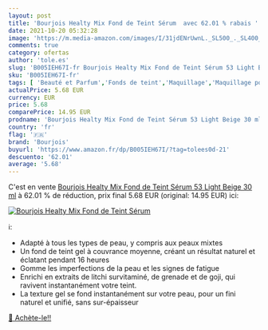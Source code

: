 ```yaml
---
layout: post
title: 'Bourjois Healty Mix Fond de Teint Sérum  avec 62.01 % rabais '
date: 2021-10-20 05:32:28
image: 'https://m.media-amazon.com/images/I/31jdENrUwnL._SL500_._SL400_.jpg'
comments: true
category: ofertas
author: 'tole.es'
slug: 'B005IEH67I-fr Bourjois Healty Mix Fond de Teint Sérum 53 Light Beige 30 ml'
sku: 'B005IEH67I-fr'
tags: [ 'Beauté et Parfum','Fonds de teint','Maquillage','Maquillage pour le teint','bourjois', ]
actualPrice: 5.68 EUR
currency: EUR
price: 5.68
comparePrice: 14.95 EUR
prodname: 'Bourjois Healty Mix Fond de Teint Sérum 53 Light Beige 30 ml'
country: 'fr'
flag: '🇫🇷'
brand: 'Bourjois'
buyurl: 'https://www.amazon.fr/dp/B005IEH67I/?tag=tolees0d-21'
descuento: '62.01'
average: '5.68'
---
```


C'est en vente [Bourjois Healty Mix Fond de Teint Sérum 53 Light Beige 30 ml](https://www.amazon.fr/dp/B005IEH67I/?tag=tolees0d-21)  à  62.01 % de réduction, prix final  5.68 EUR (original: 14.95 EUR) ici:

[![Bourjois Healty Mix Fond de Teint Sérum ](https://m.media-amazon.com/images/I/31jdENrUwnL._SL500_._SL400_.jpg)](https://www.amazon.fr/dp/B005IEH67I/?tag=tolees0d-21)

ℹ️:

- Adapté à tous les types de peau, y compris aux peaux mixtes
- Un fond de teint gel à couvrance moyenne, créant un résultat naturel et éclatant pendant 16 heures
- Gomme les imperfections de la peau et les signes de fatigue
- Enrichi en extraits de litchi survitaminé, de grenade et de goji, qui ravivent instantanément votre teint.
- La texture gel se fond instantanément sur votre peau, pour un fini naturel et unifié, sans sur-épaisseur

[🛒 Achète-le!!](https://www.amazon.fr/dp/B005IEH67I/?tag=tolees0d-21)

